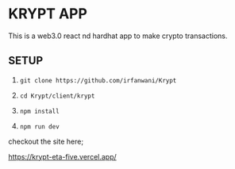 # KRYPT APP

This is a web3.0 react nd hardhat app to make crypto transactions.

## SETUP
1) `git clone https://github.com/irfanwani/Krypt`

2) `cd Krypt/client/krypt`

3) `npm install`

4) `npm run dev`

checkout the site here;

https://krypt-eta-five.vercel.app/